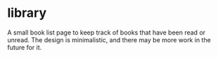 # library

A small book list page to keep track of books that have been read or unread. The design is minimalistic, and there may be more work in the future for it.
